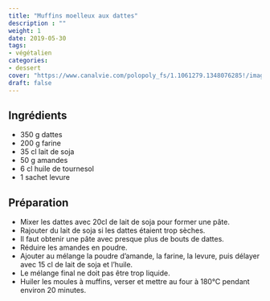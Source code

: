 ```yaml
---
title: "Muffins moelleux aux dattes"
description : ""
weight: 1
date: 2019-05-30
tags:
- végétalien
categories:
- dessert
cover: "https://www.canalvie.com/polopoly_fs/1.1061279.1348076285!/image/muffin-choco-datte_3587.jpg_gen/derivatives/cvlandscape_499_281/muffin-choco-datte_3587.jpg"
draft: false
---
```


## Ingrédients

* 350 g dattes
* 200 g farine
* 35 cl lait de soja
* 50 g amandes
* 6 cl huile de tournesol
* 1 sachet levure

## Préparation

* Mixer les dattes avec 20cl de lait de soja pour former une pâte.
* Rajouter du lait de soja si les dattes étaient trop sèches.
* Il faut obtenir une pâte avec presque plus de bouts de dattes.
* Réduire les amandes en poudre.
* Ajouter au mélange la poudre d’amande, la farine, la levure, puis délayer avec 15 cl de lait de soja et l’huile.
* Le mélange final ne doit pas être trop liquide.
* Huiler les moules à muffins, verser et mettre au four à 180°C pendant environ 20 minutes.
